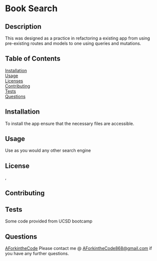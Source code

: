 # Book Search

  ## Description
  This was designed as a practice in refactoring a existing app from using pre-existing routes and models to one using queries and mutations.

  ## Table of Contents

  [Installation](#installation)  
  [Usage](#usage)  
  [Licenses](#licenses)  
  [Contributing](#contributing)  
  [Tests](#tests)  
  [Questions](#questions)  
  

  ## Installation
  To install the app ensure that the necessary files are accessible.

  ## Usage
  Use as you would any other search engine
 
  ## License 
   
  , 
  
   
  ## Contributing
  

  ## Tests
  Some code provided from UCSD bootcamp

  ## Questions
  [AForkintheCode](http://www.github.com/AForkintheCode)
  Please contact me @ AForkintheCode868@gmail.com if you have any further questions.